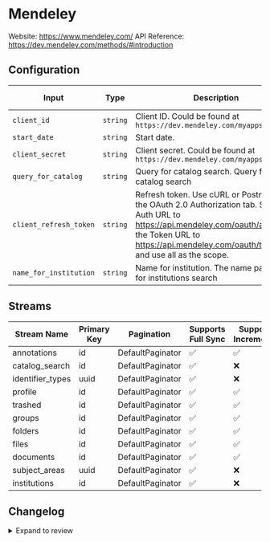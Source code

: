 # Mendeley
Website: https://www.mendeley.com/
API Reference: https://dev.mendeley.com/methods/#introduction

## Configuration

| Input | Type | Description | Default Value |
|-------|------|-------------|---------------|
| `client_id` | `string` | Client ID. Could be found at `https://dev.mendeley.com/myapps.html` |  |
| `start_date` | `string` | Start date.  |  |
| `client_secret` | `string` | Client secret. Could be found at `https://dev.mendeley.com/myapps.html` |  |
| `query_for_catalog` | `string` | Query for catalog search. Query for catalog search | Polar Bear |
| `client_refresh_token` | `string` | Refresh token. Use cURL or Postman with the OAuth 2.0 Authorization tab. Set the Auth URL to https://api.mendeley.com/oauth/authorize, the Token URL to https://api.mendeley.com/oauth/token, and use all as the scope. |  |
| `name_for_institution` | `string` | Name for institution. The name parameter for institutions search | City University |

## Streams
| Stream Name | Primary Key | Pagination | Supports Full Sync | Supports Incremental |
|-------------|-------------|------------|---------------------|----------------------|
| annotations | id | DefaultPaginator | ✅ |  ✅  |
| catalog_search | id | DefaultPaginator | ✅ |  ❌  |
| identifier_types | uuid | DefaultPaginator | ✅ |  ❌  |
| profile | id | DefaultPaginator | ✅ |  ✅  |
| trashed | id | DefaultPaginator | ✅ |  ✅  |
| groups | id | DefaultPaginator | ✅ |  ✅  |
| folders | id | DefaultPaginator | ✅ |  ✅  |
| files | id | DefaultPaginator | ✅ |  ✅  |
| documents | id | DefaultPaginator | ✅ |  ✅  |
| subject_areas | uuid | DefaultPaginator | ✅ |  ❌  |
| institutions | id | DefaultPaginator | ✅ |  ❌  |

## Changelog

<details>
  <summary>Expand to review</summary>

| Version          | Date              | Pull Request | Subject        |
|------------------|-------------------|--------------|----------------|
| 0.0.4 | 2025-04-26 | [58827](https://github.com/airbytehq/airbyte/pull/58827) | Update dependencies |
| 0.0.3 | 2025-04-19 | [58180](https://github.com/airbytehq/airbyte/pull/58180) | Update dependencies |
| 0.0.2 | 2025-04-12 | [57676](https://github.com/airbytehq/airbyte/pull/57676) | Update dependencies |
| 0.0.1 | 2025-04-08 | [57512](https://github.com/airbytehq/airbyte/pull/57512) | Initial release by [@btkcodedev](https://github.com/btkcodedev) via Connector Builder |

</details>
